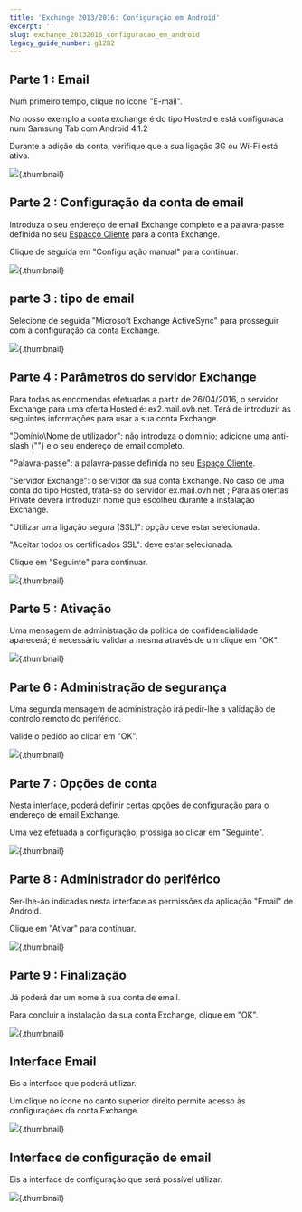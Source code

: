 ```yaml
---
title: 'Exchange 2013/2016: Configuração em Android'
excerpt: ''
slug: exchange_20132016_configuracao_em_android
legacy_guide_number: g1282
---
```



## Parte 1 : Email
Num primeiro tempo, clique no ícone "E-mail".

No nosso exemplo a conta exchange é do tipo Hosted e está configurada num Samsung Tab com Android 4.1.2

Durante a adição da conta, verifique que a sua ligação 3G ou Wi-Fi está ativa.

![](images/img_1149.jpg){.thumbnail}


## Parte 2 : Configuração da conta de email
Introduza o seu endereço de email Exchange completo e a palavra-passe definida no seu [Espacço Cliente]((https://www.ovh.com/auth/?action=gotomanager&from=https://www.ovh.pt/&ovhSubsidiary=pt)) para a conta Exchange.

Clique de seguida em "Configuração manual" para continuar.

![](images/img_1150.jpg){.thumbnail}


## parte 3 : tipo de email
Selecione de seguida "Microsoft Exchange ActiveSync" para prosseguir com a configuração da conta Exchange.

![](images/img_1151.jpg){.thumbnail}


## Parte 4 : Parâmetros do servidor Exchange
Para todas as encomendas efetuadas a partir de 26/04/2016, o servidor Exchange para uma oferta Hosted é: ex2.mail.ovh.net.
Terá de introduzir as seguintes informações para usar a sua conta Exchange.

"Domínio\Nome de utilizador": não introduza o domínio; adicione uma anti-slash ("\") e o seu endereço de email completo.

"Palavra-passe": a palavra-passe definida no seu [Espaço Cliente]((https://www.ovh.com/auth/?action=gotomanager&from=https://www.ovh.pt/&ovhSubsidiary=pt)).

"Servidor Exchange": o servidor da sua conta Exchange.
No caso de uma conta do tipo Hosted, trata-se do servidor ex.mail.ovh.net ; Para as ofertas Private deverá introduzir  nome que escolheu durante a instalação Exchange.

"Utilizar uma ligação segura (SSL)": opção deve estar selecionada.

"Aceitar todos os certificados SSL": deve estar selecionada.

Clique em "Seguinte" para continuar.

![](images/img_1152.jpg){.thumbnail}


## Parte 5 : Ativação
Uma mensagem de administração da política de confidencialidade aparecerá; é necessário validar a mesma através de um clique em "OK".

![](images/img_1154.jpg){.thumbnail}


## Parte 6 : Administração de segurança
Uma segunda mensagem de administração irá pedir-lhe a validação de controlo remoto do periférico.

Valide o pedido ao clicar em "OK".

![](images/img_1155.jpg){.thumbnail}


## Parte 7 : Opções de conta
Nesta interface, poderá definir certas opções de configuração para o endereço de email Exchange.

Uma vez efetuada a configuração, prossiga ao clicar em "Seguinte".

![](images/img_1156.jpg){.thumbnail}


## Parte 8 : Administrador do periférico
Ser-lhe-ão indicadas nesta interface as permissões da aplicação "Email" de Android.

Clique em "Ativar" para continuar.

![](images/img_1157.jpg){.thumbnail}


## Parte 9 : Finalização
Já poderá dar um nome à sua conta de email.

Para concluir a instalação da sua conta Exchange, clique em "OK".

![](images/img_1158.jpg){.thumbnail}


## Interface Email
Eis a interface que poderá utilizar.

Um clique no ícone no canto superior direito permite acesso às configurações da conta Exchange.

![](images/img_1159.jpg){.thumbnail}


## Interface de configuração de email
Eis a interface de configuração que será possível utilizar.

![](images/img_1160.jpg){.thumbnail}

